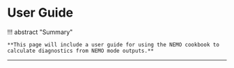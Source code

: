 # **User Guide**

!!! abstract "Summary"

    **This page will include a user guide for using the NEMO cookbook to calculate diagnostics from NEMO mode outputs.**

---
